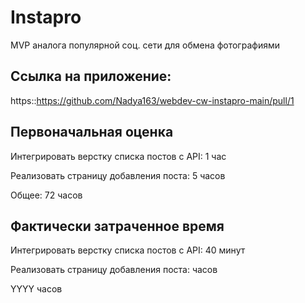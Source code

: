# Instapro

MVP аналога популярной соц. сети для обмена фотографиями

## Ссылка на приложение:

https::https://github.com/Nadya163/webdev-cw-instapro-main/pull/1

## Первоначальная оценка
 
Интегрировать верстку списка постов с API:
1 час

Реализовать страницу добавления поста:
5 часов

Общее:
72 часов

## Фактически затраченное время

Интегрировать верстку списка постов с API:
40 минут

Реализовать страницу добавления поста:
 часов

YYYY часов
